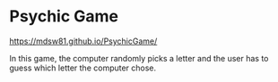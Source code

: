 # Psychic Game

https://mdsw81.github.io/PsychicGame/

In this game, the computer randomly picks a letter and the user has to guess which letter the computer chose.
